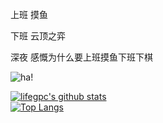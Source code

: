 上班 摸鱼

下班 云顶之弈

深夜 感慨为什么要上班摸鱼下班下棋

![ha!](https://avatars.githubusercontent.com/u/30406289?v=4 "哈！")

[![lifegpc's github stats](https://github-readme-stats.vercel.app/api?username=withzhaoyu&show_icons=true&hide_title=false&count_private=true)](https://github.com/anuraghazra/github-readme-stats)  
[![Top Langs](https://github-readme-stats.vercel.app/api/top-langs/?username=withzhaoyu&layout=compact&exclude_repo=lifegpc.github.io&langs_count=10)](https://github.com/anuraghazra/github-readme-stats) 
